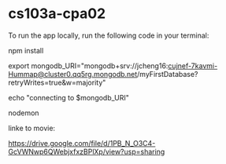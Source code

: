 # cs103a-cpa02

To run the app locally, run the following code in your terminal:

npm install

export mongodb_URI="mongodb+srv://jcheng16:cujnef-7kavmi-Hummap@cluster0.qq5rg.mongodb.net/myFirstDatabase?retryWrites=true&w=majority"

echo "connecting to $mongodb_URI"

nodemon




linke to movie:

https://drive.google.com/file/d/1PB_N_O3C4-GcVWNwp6QWebjxfxzBPlXp/view?usp=sharing
